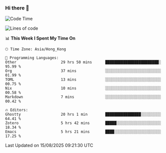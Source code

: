 ### Hi there 👋

<!--
**nicehiro/nicehiro** is a ✨ _special_ ✨ repository because its `README.md` (this file) appears on your GitHub profile.

Here are some ideas to get you started:

- 🔭 I’m currently working on ...
- 🌱 I’m currently learning ...
- 👯 I’m looking to collaborate on ...
- 🤔 I’m looking for help with ...
- 💬 Ask me about ...
- 📫 How to reach me: ...
- 😄 Pronouns: ...
- ⚡ Fun fact: ...
-->

<!--START_SECTION:waka-->
![Code Time](http://img.shields.io/badge/Code%20Time-905%20hrs%2025%20mins-blue)

![Lines of code](https://img.shields.io/badge/From%20Hello%20World%20I%27ve%20Written-1.7%20million%20lines%20of%20code-blue)

📊 **This Week I Spent My Time On** 

```text
🕑︎ Time Zone: Asia/Hong_Kong

💬 Programming Languages: 
Other                    29 hrs 50 mins      ████████████████████████░   95.99 % 
Org                      37 mins             ░░░░░░░░░░░░░░░░░░░░░░░░░   01.99 % 
TOML                     13 mins             ░░░░░░░░░░░░░░░░░░░░░░░░░   00.75 % 
Nix                      10 mins             ░░░░░░░░░░░░░░░░░░░░░░░░░   00.58 % 
Markdown                 7 mins              ░░░░░░░░░░░░░░░░░░░░░░░░░   00.42 % 

🔥 Editors: 
Ghostty                  20 hrs 1 min        ████████████████░░░░░░░░░   64.41 % 
Zotero                   5 hrs 42 mins       █████░░░░░░░░░░░░░░░░░░░░   18.34 % 
Emacs                    5 hrs 21 mins       ████░░░░░░░░░░░░░░░░░░░░░   17.25 % 
```


 Last Updated on 15/08/2025 09:21:30 UTC
<!--END_SECTION:waka-->

